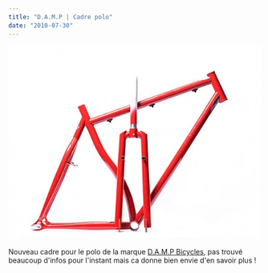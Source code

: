 ```yaml
---
title: "D.A.M.P | Cadre polo"
date: "2010-07-30"
---
```


![](images/damp011-610x468.jpg "Damp")

Nouveau cadre pour le polo de la marque [D.A.M.P Bicycles](http://bikesbydamp.com/), pas trouvé beaucoup d'infos pour l'instant mais ca donne bien envie d'en savoir plus !
